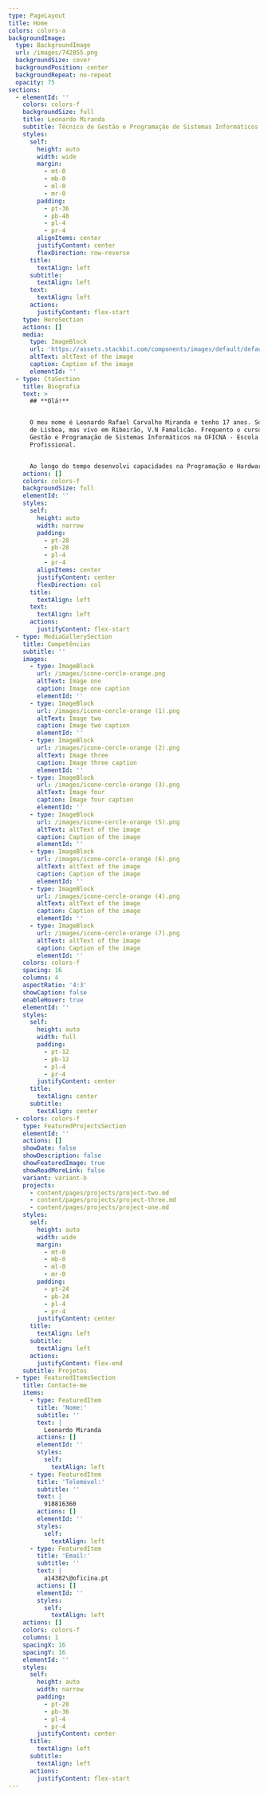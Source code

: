```yaml
---
type: PageLayout
title: Home
colors: colors-a
backgroundImage:
  type: BackgroundImage
  url: /images/742855.png
  backgroundSize: cover
  backgroundPosition: center
  backgroundRepeat: no-repeat
  opacity: 75
sections:
  - elementId: ''
    colors: colors-f
    backgroundSize: full
    title: Leonardo Miranda
    subtitle: Técnico de Gestão e Programação de Sistemas Informáticos
    styles:
      self:
        height: auto
        width: wide
        margin:
          - mt-0
          - mb-0
          - ml-0
          - mr-0
        padding:
          - pt-36
          - pb-48
          - pl-4
          - pr-4
        alignItems: center
        justifyContent: center
        flexDirection: row-reverse
      title:
        textAlign: left
      subtitle:
        textAlign: left
      text:
        textAlign: left
      actions:
        justifyContent: flex-start
    type: HeroSection
    actions: []
    media:
      type: ImageBlock
      url: 'https://assets.stackbit.com/components/images/default/default-image.png'
      altText: altText of the image
      caption: Caption of the image
      elementId: ''
  - type: CtaSection
    title: Biografia
    text: >
      ## **Olá!**


      O meu nome é Leonardo Rafael Carvalho Miranda e tenho 17 anos. Sou natural
      de Lisboa, mas vivo em Ribeirão, V.N Famalicão. Frequento o curso de
      Gestão e Programação de Sistemas Informáticos na OFICNA - Escola
      Profissional.


      Ao longo do tempo desenvolvi capacidades na Programação e Hardware.
    actions: []
    colors: colors-f
    backgroundSize: full
    elementId: ''
    styles:
      self:
        height: auto
        width: narrow
        padding:
          - pt-28
          - pb-28
          - pl-4
          - pr-4
        alignItems: center
        justifyContent: center
        flexDirection: col
      title:
        textAlign: left
      text:
        textAlign: left
      actions:
        justifyContent: flex-start
  - type: MediaGallerySection
    title: Competências
    subtitle: ''
    images:
      - type: ImageBlock
        url: /images/icone-cercle-orange.png
        altText: Image one
        caption: Image one caption
        elementId: ''
      - type: ImageBlock
        url: /images/icone-cercle-orange (1).png
        altText: Image two
        caption: Image two caption
        elementId: ''
      - type: ImageBlock
        url: /images/icone-cercle-orange (2).png
        altText: Image three
        caption: Image three caption
        elementId: ''
      - type: ImageBlock
        url: /images/icone-cercle-orange (3).png
        altText: Image four
        caption: Image four caption
        elementId: ''
      - type: ImageBlock
        url: /images/icone-cercle-orange (5).png
        altText: altText of the image
        caption: Caption of the image
        elementId: ''
      - type: ImageBlock
        url: /images/icone-cercle-orange (6).png
        altText: altText of the image
        caption: Caption of the image
        elementId: ''
      - type: ImageBlock
        url: /images/icone-cercle-orange (4).png
        altText: altText of the image
        caption: Caption of the image
        elementId: ''
      - type: ImageBlock
        url: /images/icone-cercle-orange (7).png
        altText: altText of the image
        caption: Caption of the image
        elementId: ''
    colors: colors-f
    spacing: 16
    columns: 4
    aspectRatio: '4:3'
    showCaption: false
    enableHover: true
    elementId: ''
    styles:
      self:
        height: auto
        width: full
        padding:
          - pt-12
          - pb-12
          - pl-4
          - pr-4
        justifyContent: center
      title:
        textAlign: center
      subtitle:
        textAlign: center
  - colors: colors-f
    type: FeaturedProjectsSection
    elementId: ''
    actions: []
    showDate: false
    showDescription: false
    showFeaturedImage: true
    showReadMoreLink: false
    variant: variant-b
    projects:
      - content/pages/projects/project-two.md
      - content/pages/projects/project-three.md
      - content/pages/projects/project-one.md
    styles:
      self:
        height: auto
        width: wide
        margin:
          - mt-0
          - mb-0
          - ml-0
          - mr-0
        padding:
          - pt-24
          - pb-24
          - pl-4
          - pr-4
        justifyContent: center
      title:
        textAlign: left
      subtitle:
        textAlign: left
      actions:
        justifyContent: flex-end
    subtitle: Projetos
  - type: FeaturedItemsSection
    title: Contacte-me
    items:
      - type: FeaturedItem
        title: 'Nome:'
        subtitle: ''
        text: |
          Leonardo Miranda
        actions: []
        elementId: ''
        styles:
          self:
            textAlign: left
      - type: FeaturedItem
        title: 'Telemóvel:'
        subtitle: ''
        text: |
          918816360
        actions: []
        elementId: ''
        styles:
          self:
            textAlign: left
      - type: FeaturedItem
        title: 'Email:'
        subtitle: ''
        text: |
          a14382\@oficina.pt
        actions: []
        elementId: ''
        styles:
          self:
            textAlign: left
    actions: []
    colors: colors-f
    columns: 1
    spacingX: 16
    spacingY: 16
    elementId: ''
    styles:
      self:
        height: auto
        width: narrow
        padding:
          - pt-28
          - pb-36
          - pl-4
          - pr-4
        justifyContent: center
      title:
        textAlign: left
      subtitle:
        textAlign: left
      actions:
        justifyContent: flex-start
---
```

